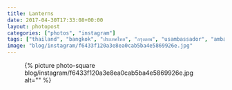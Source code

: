 ```yaml
---
title: Lanterns
date: 2017-04-30T17:33:08+00:00
layout: photopost
categories: ["photos", "instagram"]
tags: ["thailand", "bangkok", "ประเทศไทย", "กรุงเทพ", "usambassador", "ambassadorsresidence", "lanterns", "night", "latergram"]
image: "blog/instagram/f6433f120a3e8ea0cab5ba4e5869926e.jpg"
---
```


<figure class="photo photo--square">
  {% picture photo-square blog/instagram/f6433f120a3e8ea0cab5ba4e5869926e.jpg alt="" %}
</figure>


